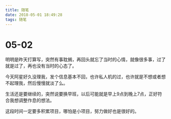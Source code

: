 ```yaml
---
title: 随笔 
date: 2018-05-01 18:49:28
tags: 随笔
---
```


# 05-02

明明是昨天打算写，突然有事耽搁，再回头就忘了当时的心情，就像很多事，过了就是过了，再也没有当时的心态了。
<!-- more -->
今天阿星好久没理我，发个信息基本不回，也许私人机的过，也许就是不想或者想不起理我，然后慢慢就淡了么。

生活还是要继续的，突然说要换早班，以后可能就是早上9点到晚上7点，正好符合我想调整作息的想法。

这段时间一定要多积累项目，哪怕是小项目，努力做好也是很好的。